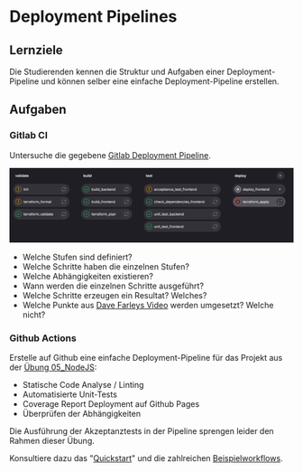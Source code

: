 # Deployment Pipelines
## Lernziele
Die Studierenden kennen die Struktur und Aufgaben einer Deployment-Pipeline und können selber eine einfache Deployment-Pipeline erstellen.

## Aufgaben

### Gitlab CI

Untersuche die gegebene [Gitlab Deployment Pipeline](gitlab-ci-example.yml).

![img.png](pipeline.png)

- Welche Stufen sind definiert?
- Welche Schritte haben die einzelnen Stufen?
- Welche Abhängigkeiten existieren?
- Wann werden die einzelnen Schritte ausgeführt?
- Welche Schritte erzeugen ein Resultat? Welches?
- Welche Punkte aus [Dave Farleys Video](https://youtu.be/x9l6yw1PFbs?feature=shared) werden umgesetzt? Welche nicht?

### Github Actions
Erstelle auf Github eine einfache Deployment-Pipeline für das Projekt aus der [Übung 05_NodeJS](../05_NodeJS):
- Statische Code Analyse / Linting
- Automatisierte Unit-Tests
- Coverage Report Deployment auf Github Pages
- Überprüfen der Abhängigkeiten

Die Ausführung der Akzeptanztests in der Pipeline sprengen leider den Rahmen dieser Übung.

Konsultiere dazu das "[Quickstart](https://docs.github.com/en/actions/quickstart)" und die zahlreichen [Beispielworkflows](https://github.com/actions/starter-workflows).